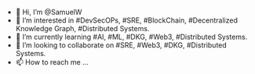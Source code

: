 - 👋 Hi, I’m @SamuelW
- 👀 I’m interested in #DevSecOPs, #SRE, #BlockChain, #Decentralized Knowledge Graph, #Distributed Systems.
- 🌱 I’m currently learning #AI, #ML, #DKG, #Web3, #Distributed Systems.
- 💞️ I’m looking to collaborate on #SRE, #Web3, #DKG, #Distributed Systems.
- 📫 How to reach me ...

<!---
swamala/swamala is a ✨ special ✨ repository because its `README.md` (this file) appears on your GitHub profile.
You can click the Preview link to take a look at your changes.
--->
